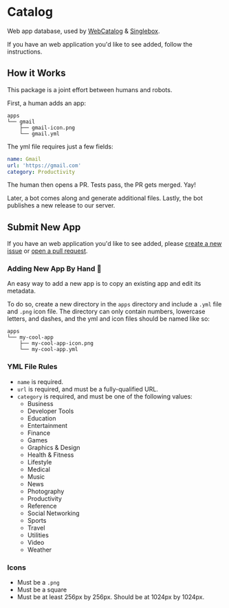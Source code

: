 <!-- https://raw.githubusercontent.com/electron/electron-apps/master/readme.md --->

# Catalog
Web app database, used by [WebCatalog](https://webcatalogapp.com) & [Singlebox](https://singleboxapp.com).

If you have an web application you'd like to see added, follow the instructions.

## How it Works

This package is a joint effort between humans and robots.

First, a human adds an app:

```
apps
└── gmail
    ├── gmail-icon.png
    └── gmail.yml
```

The yml file requires just a few fields:

```yml
name: Gmail
url: 'https://gmail.com'
category: Productivity
```

The human then opens a PR. Tests pass, the PR gets merged. Yay!

Later, a bot comes along and generate additional files. Lastly, the bot publishes a new release to our server.

## Submit New App
If you have an web application you'd like to see added, please [create a new issue](https://github.com/atomery/catalog/issues) or
[open a pull request](https://help.github.com/articles/creating-a-pull-request/).

### Adding New App By Hand 💪
An easy way to add a new app is to copy an existing app and edit its metadata.

To do so, create a new directory in the `apps` directory and include a `.yml`
file and `.png` icon file. The directory can only contain numbers,
lowercase letters, and dashes, and the yml and icon files should be named
like so:

```
apps
└── my-cool-app
    ├── my-cool-app-icon.png
    └── my-cool-app.yml
```

### YML File Rules
- `name` is required.
- `url` is required, and must be a fully-qualified URL.
- `category` is required, and must be one of the following values:
  - Business
  - Developer Tools
  - Education
  - Entertainment
  - Finance
  - Games
  - Graphics & Design
  - Health & Fitness
  - Lifestyle
  - Medical
  - Music
  - News
  - Photography
  - Productivity
  - Reference
  - Social Networking
  - Sports
  - Travel
  - Utilities
  - Video
  - Weather

### Icons
- Must be a `.png`
- Must be a square
- Must be at least 256px by 256px. Should be at 1024px by 1024px.
